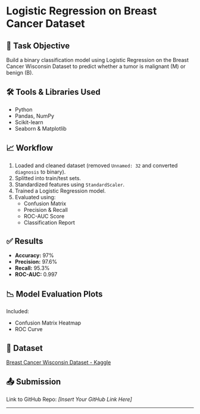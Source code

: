 # Logistic Regression on Breast Cancer Dataset

## 📌 Task Objective
Build a binary classification model using Logistic Regression on the Breast Cancer Wisconsin Dataset to predict whether a tumor is malignant (M) or benign (B).

## 🛠️ Tools & Libraries Used
- Python
- Pandas, NumPy
- Scikit-learn
- Seaborn & Matplotlib

## 📈 Workflow
1. Loaded and cleaned dataset (removed `Unnamed: 32` and converted `diagnosis` to binary).
2. Splitted into train/test sets.
3. Standardized features using `StandardScaler`.
4. Trained a Logistic Regression model.
5. Evaluated using:
   - Confusion Matrix
   - Precision & Recall
   - ROC-AUC Score
   - Classification Report

## ✅ Results
- **Accuracy:** 97%
- **Precision:** 97.6%
- **Recall:** 95.3%
- **ROC-AUC:** 0.997

## 📉 Model Evaluation Plots
Included:
- Confusion Matrix Heatmap
- ROC Curve

## 📁 Dataset
[Breast Cancer Wisconsin Dataset - Kaggle](https://www.kaggle.com/datasets/uciml/breast-cancer-wisconsin-data)

## 📤 Submission
Link to GitHub Repo: *[Insert Your GitHub Link Here]*

---
